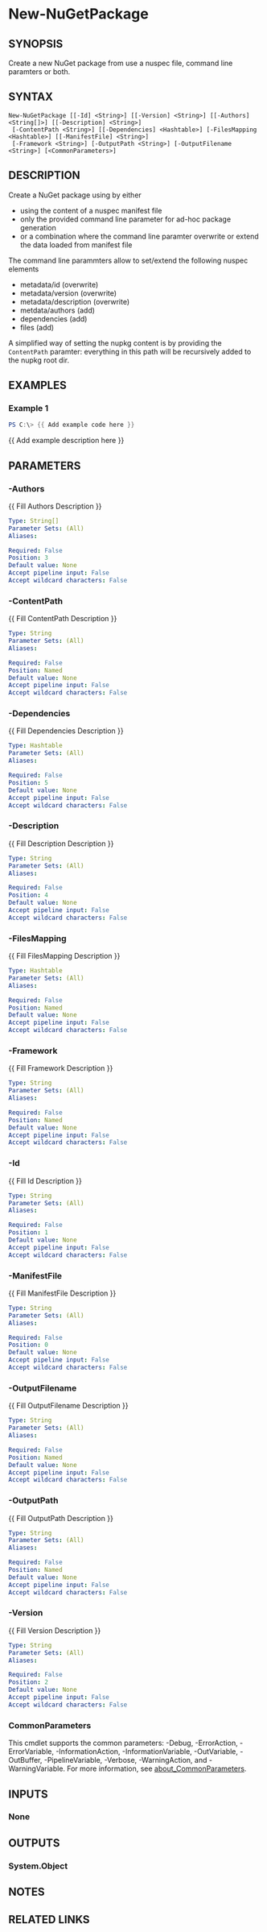 ﻿---
external help file: NuGet.Powershell.dll-Help.xml
Module Name: NuGet.Powershell
online version:
schema: 2.0.0
---

# New-NuGetPackage

## SYNOPSIS
Create a new NuGet package from use a nuspec file, command line paramters or both.

## SYNTAX

```
New-NuGetPackage [[-Id] <String>] [[-Version] <String>] [[-Authors] <String[]>] [[-Description] <String>]
 [-ContentPath <String>] [[-Dependencies] <Hashtable>] [-FilesMapping <Hashtable>] [[-ManifestFile] <String>]
 [-Framework <String>] [-OutputPath <String>] [-OutputFilename <String>] [<CommonParameters>]
```

## DESCRIPTION
Create a NuGet package using by either

* using the content of a nuspec manifest file
* only the provided command line parameter for ad-hoc package generation
* or a combination where the command line paramter overwrite or extend the data loaded from manifest file

The command line parammters allow to set/extend the following nuspec elements

* metadata/id (overwrite)
* metadata/version (overwrite)
* metadata/description (overwrite)
* metdata/authors (add)
* dependencies (add)
* files (add)

A simplified way of setting the nupkg content is by providing the `ContentPath` paramter: everything
in this path will be recursively added to the nupkg root dir.

## EXAMPLES

### Example 1
```powershell
PS C:\> {{ Add example code here }}
```

{{ Add example description here }}

## PARAMETERS

### -Authors
{{ Fill Authors Description }}

```yaml
Type: String[]
Parameter Sets: (All)
Aliases:

Required: False
Position: 3
Default value: None
Accept pipeline input: False
Accept wildcard characters: False
```

### -ContentPath
{{ Fill ContentPath Description }}

```yaml
Type: String
Parameter Sets: (All)
Aliases:

Required: False
Position: Named
Default value: None
Accept pipeline input: False
Accept wildcard characters: False
```

### -Dependencies
{{ Fill Dependencies Description }}

```yaml
Type: Hashtable
Parameter Sets: (All)
Aliases:

Required: False
Position: 5
Default value: None
Accept pipeline input: False
Accept wildcard characters: False
```

### -Description
{{ Fill Description Description }}

```yaml
Type: String
Parameter Sets: (All)
Aliases:

Required: False
Position: 4
Default value: None
Accept pipeline input: False
Accept wildcard characters: False
```

### -FilesMapping
{{ Fill FilesMapping Description }}

```yaml
Type: Hashtable
Parameter Sets: (All)
Aliases:

Required: False
Position: Named
Default value: None
Accept pipeline input: False
Accept wildcard characters: False
```

### -Framework
{{ Fill Framework Description }}

```yaml
Type: String
Parameter Sets: (All)
Aliases:

Required: False
Position: Named
Default value: None
Accept pipeline input: False
Accept wildcard characters: False
```

### -Id
{{ Fill Id Description }}

```yaml
Type: String
Parameter Sets: (All)
Aliases:

Required: False
Position: 1
Default value: None
Accept pipeline input: False
Accept wildcard characters: False
```

### -ManifestFile
{{ Fill ManifestFile Description }}

```yaml
Type: String
Parameter Sets: (All)
Aliases:

Required: False
Position: 0
Default value: None
Accept pipeline input: False
Accept wildcard characters: False
```

### -OutputFilename
{{ Fill OutputFilename Description }}

```yaml
Type: String
Parameter Sets: (All)
Aliases:

Required: False
Position: Named
Default value: None
Accept pipeline input: False
Accept wildcard characters: False
```

### -OutputPath
{{ Fill OutputPath Description }}

```yaml
Type: String
Parameter Sets: (All)
Aliases:

Required: False
Position: Named
Default value: None
Accept pipeline input: False
Accept wildcard characters: False
```

### -Version
{{ Fill Version Description }}

```yaml
Type: String
Parameter Sets: (All)
Aliases:

Required: False
Position: 2
Default value: None
Accept pipeline input: False
Accept wildcard characters: False
```

### CommonParameters
This cmdlet supports the common parameters: -Debug, -ErrorAction, -ErrorVariable, -InformationAction, -InformationVariable, -OutVariable, -OutBuffer, -PipelineVariable, -Verbose, -WarningAction, and -WarningVariable. For more information, see [about_CommonParameters](http://go.microsoft.com/fwlink/?LinkID=113216).

## INPUTS

### None
## OUTPUTS

### System.Object
## NOTES

## RELATED LINKS
